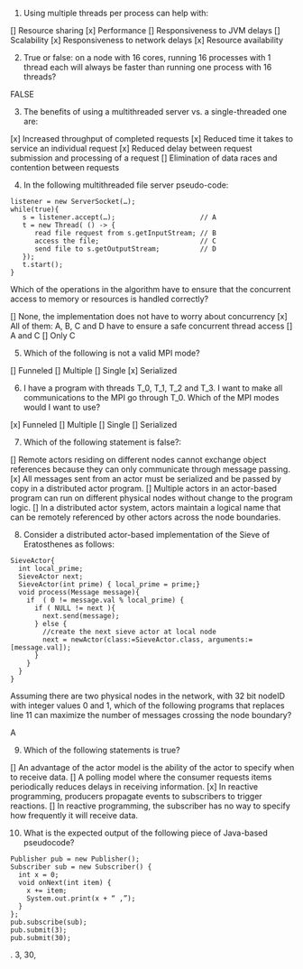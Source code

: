 1. Using multiple threads per process can help with:

[] Resource sharing
[x] Performance
[] Responsiveness to JVM delays
[] Scalability
[x] Responsiveness to network delays
[x] Resource availability

2. True or false: on a node with 16 cores, running 16 processes with 1 thread each will always be faster 
than running one process with 16 threads?

FALSE

3. The benefits of using a multithreaded server vs. a single-threaded one are:

[x] Increased throughput of completed requests
[x] Reduced time it takes to service an individual request
[x] Reduced delay between request submission and processing of a request
[] Elimination of data races and contention between requests   
   
4. In the following multithreaded file server pseudo-code:

``` 
listener = new ServerSocket(…);
while(true){
   s = listener.accept(…);                     // A
   t = new Thread( () -> {
      read file request from s.getInputStream; // B
      access the file;                         // C
      send file to s.getOutputStream;          // D
   });
   t.start();
}
```

Which of the operations in the algorithm have to ensure that the concurrent access to memory or resources is handled correctly?

[] None, the implementation does not have to worry about concurrency
[x] All of them: A, B, C and D have to ensure a safe concurrent thread access
[] A and C
[] Only C

5. Which of the following is not a valid MPI mode?

[] Funneled
[] Multiple
[] Single
[x] Serialized

6. I have a program with threads T_0, T_1, T_2 and T_3. I want to make all communications to the MPI go through T_0.
Which of the MPI modes would I want to use?

[x] Funneled
[] Multiple
[] Single
[] Serialized

7. Which of the following statement is false?:

[] Remote actors residing on different nodes cannot exchange object references because they can only communicate through message passing.
[x] All messages sent from an actor must be serialized and be passed by copy in a distributed actor program.
[] Multiple actors in an actor-based program can run on different physical nodes without change to the program logic.
[] In a distributed actor system, actors maintain a logical name that can be remotely referenced by other actors across the node boundaries.

8. Consider a distributed actor-based implementation of the Sieve of Eratosthenes as follows:
   
``` 
SieveActor{
  int local_prime;
  SieveActor next;
  SieveActor(int prime) { local_prime = prime;}
  void process(Message message){
    if  ( 0 != message.val % local_prime) {
      if ( NULL != next ){
        next.send(message);        
      } else {
        //create the next sieve actor at local node
        next = newActor(class:=SieveActor.class, arguments:=[message.val]);
      } 
    }  
  }
}
```

Assuming there are two physical nodes in the network, 
with 32 bit nodeID with integer values 0 and 1, which of the following programs that replaces line 11
can maximize the number of messages crossing the node boundary?

A

9. Which of the following statements is true?

[] An advantage of the actor model is the ability of the actor to specify when to receive data.
[] A polling model where the consumer requests items periodically reduces delays in receiving information.
[x] In reactive programming, producers propagate events to subscribers to trigger reactions.
[] In reactive programming, the subscriber has no way to specify how frequently it will receive data. 
 
10. What is the expected output of the following piece of Java-based pseudocode?

``` 
Publisher pub = new Publisher();
Subscriber sub = new Subscriber() {
  int x = 0;
  void onNext(int item) {
    x += item;
    System.out.print(x + “ ,”);
  }
};
pub.subscribe(sub);
pub.submit(3);
pub.submit(30);
```

. 3, 30,